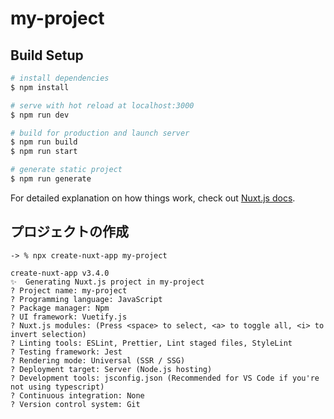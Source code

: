 # my-project

## Build Setup

```bash
# install dependencies
$ npm install

# serve with hot reload at localhost:3000
$ npm run dev

# build for production and launch server
$ npm run build
$ npm run start

# generate static project
$ npm run generate
```

For detailed explanation on how things work, check out [Nuxt.js docs](https://nuxtjs.org).

## プロジェクトの作成 
```
-> % npx create-nuxt-app my-project

create-nuxt-app v3.4.0
✨  Generating Nuxt.js project in my-project
? Project name: my-project
? Programming language: JavaScript
? Package manager: Npm
? UI framework: Vuetify.js
? Nuxt.js modules: (Press <space> to select, <a> to toggle all, <i> to invert selection)
? Linting tools: ESLint, Prettier, Lint staged files, StyleLint
? Testing framework: Jest
? Rendering mode: Universal (SSR / SSG)
? Deployment target: Server (Node.js hosting)
? Development tools: jsconfig.json (Recommended for VS Code if you're not using typescript)
? Continuous integration: None
? Version control system: Git
```
